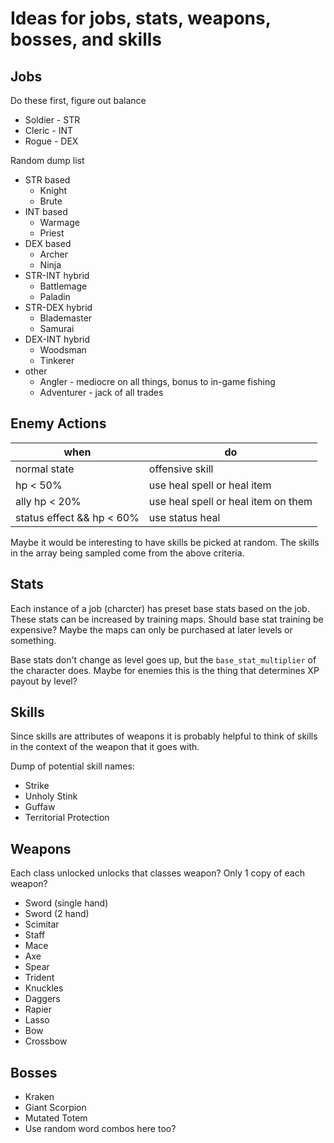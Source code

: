 # Ideas for jobs, stats, weapons, bosses, and skills

## Jobs
Do these first, figure out balance
* Soldier - STR
* Cleric - INT
* Rogue - DEX

Random dump list
* STR based
  * Knight
  * Brute
* INT based
  * Warmage
  * Priest
* DEX based
  * Archer
  * Ninja
* STR-INT hybrid
  * Battlemage
  * Paladin
* STR-DEX hybrid
  * Blademaster
  * Samurai
* DEX-INT hybrid
  * Woodsman
  * Tinkerer
* other
  * Angler -  mediocre on all things, bonus to in-game fishing
  * Adventurer - jack of all trades
  
## Enemy Actions
| when | do |
|------|----|
| normal state | offensive skill |
| hp < 50% | use heal spell or heal item |
| ally hp < 20% | use heal spell or heal item on them |
| status effect && hp < 60% | use status heal |

Maybe it would be interesting to have skills be picked at random. The skills in the array
being sampled come from the above criteria.

## Stats

Each instance of a job (charcter) has preset base stats based on the job. These stats can be 
increased by training maps. Should base stat training be expensive? Maybe the maps can only 
be purchased at later levels or something.

Base stats don't change as level goes up, but the `base_stat_multiplier` of the character does.
Maybe for enemies this is the thing that determines XP payout by level?

## Skills

Since skills are attributes of weapons it is probably helpful to think of skills in the context
of the weapon that it goes with.

Dump of potential skill names:
* Strike
* Unholy Stink
* Guffaw
* Territorial Protection

## Weapons

Each class unlocked unlocks that classes weapon? Only 1 copy of each weapon?

* Sword (single hand)
* Sword (2 hand)
* Scimitar
* Staff
* Mace
* Axe
* Spear
* Trident
* Knuckles
* Daggers
* Rapier
* Lasso
* Bow
* Crossbow

## Bosses

* Kraken
* Giant Scorpion
* Mutated Totem
* Use random word combos here too?
